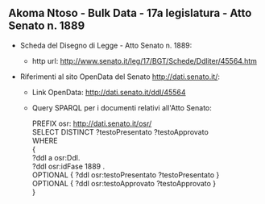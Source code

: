 ## Akoma Ntoso - Bulk Data - 17a legislatura - Atto Senato n. 1889 ##

* Scheda del Disegno di Legge - Atto Senato n. 1889:
	* http url: http://www.senato.it/leg/17/BGT/Schede/Ddliter/45564.htm

* Riferimenti al sito OpenData del Senato http://dati.senato.it/:
	* Link OpenData: http://dati.senato.it/ddl/45564
	* Query SPARQL per i documenti relativi all'Atto Senato:

        PREFIX osr: <http://dati.senato.it/osr/>  
		SELECT DISTINCT ?testoPresentato ?testoApprovato  
		WHERE  
		{  
		    ?ddl a osr:Ddl.  
		    ?ddl osr:idFase 1889 .  
		    OPTIONAL { ?ddl osr:testoPresentato ?testoPresentato }  
		    OPTIONAL { ?ddl osr:testoApprovato ?testoApprovato }  
		}
		